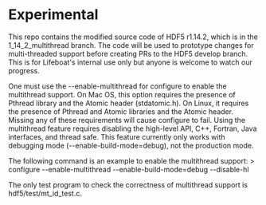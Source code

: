 # Experimental

This repo contains the modified source code of HDF5 r1.14.2, which is in the 1_14_2_multithread branch. The code will be used to prototype changes for multi-threaded support 
before creating PRs to the HDF5 develop branch. This is for Lifeboat's internal use only but anyone is welcome to watch our progress.

One must use the --enable-multithread for configure to enable the multithread support. On Mac OS, this option requires the presence of Pthread library and the Atomic header (stdatomic.h).
On Linux, it requires the presence of Pthread and Atomic libraries and the Atomic header.  Missing any of these requirements will cause configure to fail. Using the multithread feature requires
disabling the high-level API, C++, Fortran, Java interfaces, and thread safe. This feature currently only works with debugging mode (--enable-build-mode=debug), not the production mode.

The following command is an example to enable the multithread support:
    > configure --enable-multithread --enable-build-mode=debug --disable-hl

The only test program to check the correctness of multithread support is hdf5/test/mt_id_test.c.
